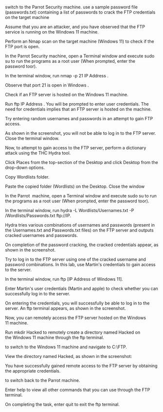 
switch to the Parrot Security machine. use a sample password file (passwords.txt) containing a list of passwords to crack the FTP credentials on the target machine

Assume that you are an attacker, and you have observed that the FTP service is running on the Windows 11 machine.

Perform an Nmap scan on the target machine (Windows 11) to check if the FTP port is open.

In the Parrot Security machine, open a Terminal window and execute sudo su to run the programs as a root user (When prompted, enter the password toor).

In the terminal window, run nmap -p 21 IP Address .

Observe that port 21 is open in Windows .

Check if an FTP server is hosted on the Windows 11 machine.

Run ftp IP Address . You will be prompted to enter user credentials. The need for credentials implies that an FTP server is hosted on the machine.

Try entering random usernames and passwords in an attempt to gain FTP access.

As shown in the screenshot, you will not be able to log in to the FTP server. Close the terminal window.

Now, to attempt to gain access to the FTP server, perform a dictionary attack using the THC Hydra tool.

Click Places from the top-section of the Desktop and click Desktop from the drop-down options.

Copy Wordlists folder.

Paste the copied folder (Wordlists) on the Desktop. Close the window

In the Parrot  machine, open a Terminal window and execute sudo su to run the programs as a root user (When prompted, enter the password toor).

In the terminal window, run hydra -L Wordlists/Usernames.txt -P /Wordlists/Passwords.txt ftp://IP.

Hydra tries various combinations of usernames and passwords (present in the Usernames.txt and Passwords.txt files) on the FTP server and outputs cracked usernames and passwords.

On completion of the password cracking, the cracked credentials appear, as shown in the screenshot.

Try to log in to the FTP server using one of the cracked username and password combinations. In this lab, use Martin's credentials to gain access to the server.

In the terminal window, run ftp [IP Address of Windows 11].

Enter Martin's user credentials (Martin and apple) to check whether you can successfully log in to the server.

On entering the credentials, you will successfully be able to log in to the server. An ftp terminal appears, as shown in the screenshot.

Now, you can remotely access the FTP server hosted on the Windows 11 machine.

Run mkdir Hacked to remotely create a directory named Hacked on the Windows 11 machine through the ftp terminal.

to switch to the Windows 11 machine and navigate to C:\FTP.

View the directory named Hacked, as shown in the screenshot:

You have successfully gained remote access to the FTP server by obtaining the appropriate credentials.

to switch back to the Parrot machine.

Enter help to view all other commands that you can use through the FTP terminal.

On completing the task, enter quit to exit the ftp terminal.